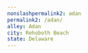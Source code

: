 ```yaml
---
﻿nonslashpermalink2: adan
permalink2: /adan/
alley: Adan
city: Rehoboth Beach
state: Delaware
---
```

